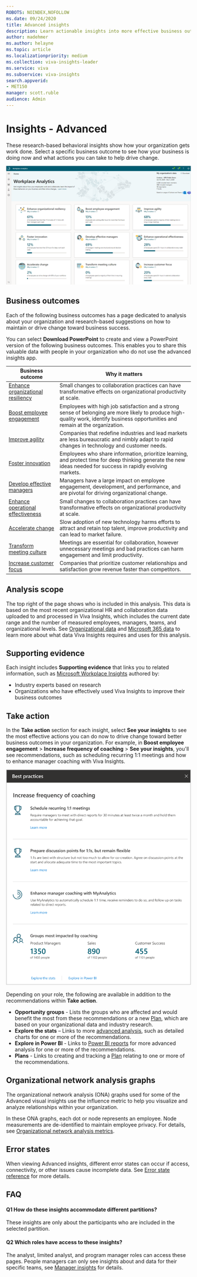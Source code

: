 ```yaml
---
ROBOTS: NOINDEX,NOFOLLOW
ms.date: 09/24/2020
title: Advanced insights
description: Learn actionable insights into more effective business outcomes for your organization 
author: madehmer
ms.author: helayne
ms.topic: article
ms.localizationpriority: medium 
ms.collection: viva-insights-leader 
ms.service: viva 
ms.subservice: viva-insights 
search.appverid: 
- MET150 
manager: scott.ruble
audience: Admin
---
```


# Insights - Advanced

These research-based behavioral insights show how your organization gets work done. Select a specific business outcome to see how your business is doing now and what actions you can take to help drive change.

![Advanced insights home page image.](../images/wpa/use/insights.png)

## Business outcomes

Each of the following business outcomes has a page dedicated to analysis about your organization and research-based suggestions on how to maintain or drive change toward business success.

You can select **Download PowerPoint** to create and view a PowerPoint version of the following business outcomes. This enables you to share this valuable data with people in your organization who do not use the advanced insights app.

|Business outcome |Why it matters |
|-----------------|--------------|
|[Enhance organizational resiliency](/viva/insights/use/resilient-organizations?toc=/viva/insights/use/toc.json&bc=/viva/insights/breadcrumb/toc.json) |Small changes to collaboration practices can have transformative effects on organizational productivity at scale. |
|[Boost employee engagement](/viva/insights/use/boost-engagement?toc=/viva/insights/use/toc.json&bc=/viva/insights/breadcrumb/toc.json) |Employees with high job satisfaction and a strong sense of belonging are more likely to produce high-quality work, identify business opportunities and remain at the organization. |
|[Improve agility](/viva/insights/use/improve-agility?toc=/viva/insights/use/toc.json&bc=/viva/insights/breadcrumb/toc.json) |Companies that redefine industries and lead markets are less bureaucratic and nimbly adapt to rapid changes in technology and customer needs. |
|[Foster innovation](/viva/insights/use/foster-innovation?toc=/viva/insights/use/toc.json&bc=/viva/insights/breadcrumb/toc.json) |Employees who share information, prioritize learning, and protect time for deep thinking generate the new ideas needed for success in rapidly evolving markets.|
|[Develop effective managers](/viva/insights/use/develop-managers?toc=/viva/insights/use/toc.json&bc=/viva/insights/breadcrumb/toc.json) |Managers have a large impact on employee engagement, development, and performance, and are pivotal for driving organizational change. |
|[Enhance operational effectiveness](/viva/insights/use/effective-operations?toc=/viva/insights/use/toc.json&bc=/viva/insights/breadcrumb/toc.json) |Small changes to collaboration practices can have transformative effects on organizational productivity at scale. |
|[Accelerate change](/viva/insights/use/accelerate-change?toc=/viva/insights/use/toc.json&bc=/viva/insights/breadcrumb/toc.json) |Slow adoption of new technology harms efforts to attract and retain top talent, improve productivity and can lead to market failure. |
|[Transform meeting culture](/viva/insights/use/transform-meetings?toc=/viva/insights/use/toc.json&bc=/viva/insights/breadcrumb/toc.json) |Meetings are essential for collaboration, however unnecessary meetings and bad practices can harm engagement and limit productivity. |
|[Increase customer focus](/viva/insights/use/customer-focus?toc=/viva/insights/use/toc.json&bc=/viva/insights/breadcrumb/toc.json) |Companies that prioritize customer relationships and satisfaction grow revenue faster than competitors.|

## Analysis scope

The top right of the page shows who is included in this analysis. This data is based on the most recent organizational HR and collaboration data uploaded to and processed in Viva Insights, which includes the current date range and the number of measured employees, managers, teams, and organizational levels. See [Organizational data](/viva/insights/use/organizational-data?toc=/viva/insights/use/toc.json&bc=/viva/insights/breadcrumb/toc.json) and [Microsoft 365 data](/viva/insights/use/office-365-data?toc=/viva/insights/use/toc.json&bc=/viva/insights/breadcrumb/toc.json) to learn more about what data Viva Insights requires and uses for this analysis.

## Supporting evidence

Each insight includes **Supporting evidence** that links you to related information, such as [Microsoft Workplace Insights](https://insights.office.com/) authored by:

* Industry experts based on research
* Organizations who have effectively used Viva Insights to improve their business outcomes

## Take action

In the **Take action** section for each insight, select **See your insights** to see the most effective actions you can do now to drive change toward better business outcomes in your organization. For example, in **Boost employee engagement** > **Increase frequency of coaching** > **See your insights**, you'll see recommendations, such as scheduling recurring 1:1 meetings and how to enhance manager coaching with Viva Insights.

![Take action for coaching.](../images/wpa/use/coaching.png)

Depending on your role, the following are available in addition to the recommendations within **Take action**.

* **Opportunity groups** - Lists the groups who are affected and would benefit the most from these recommendations or a new [Plan](/viva/insights/tutorials/solutionsv2-intro?toc=/viva/insights/use/toc.json&bc=/viva/insights/breadcrumb/toc.json), which are based on your organizational data and industry research.
* **Explore the stats** – Links to more [advanced analysis](/viva/insights/use/explore-intro?toc=/viva/insights/use/toc.json&bc=/viva/insights/breadcrumb/toc.json), such as detailed charts for one or more of the recommendations.
* **Explore in Power BI** - Links to [Power BI reports](/viva/insights/tutorials/power-bi-intro?toc=/viva/insights/use/toc.json&bc=/viva/insights/breadcrumb/toc.json) for more advanced analysis for one or more of the recommendations.
* **Plans** - Links to creating and tracking a [Plan](/viva/insights/Tutorials/solutionsv2-intro?toc=/viva/insights/use/toc.json&bc=/viva/insights/breadcrumb/toc.json) relating to one or more of the recommendations.

## Organizational network analysis graphs

The organizational network analysis (ONA) graphs used for some of the Advanced visual insights use the influence metric to help you visualize and analyze relationships within your organization.

In these ONA graphs, each dot or node represents an employee. Node measurements are de-identified to maintain employee privacy. For details, see [Organizational network analysis metrics](/viva/insights/use/insight-ona-measures?toc=/viva/insights/use/toc.json&bc=/viva/insights/breadcrumb/toc.json).

## Error states

When viewing Advanced insights, different error states can occur if access, connectivity, or other issues cause incomplete data. See [Error state reference](error-states.md) for more details.

## FAQ

#### Q1 How do these insights accommodate different partitions?

These insights are only about the participants who are included in the selected partition.

#### Q2 Which roles have access to these insights?

The analyst, limited analyst, and program manager roles can access these pages. People managers can only see insights about and data for their specific teams, see [Manager insights](../org-team-insights/teamwork-habits.md) for details.

